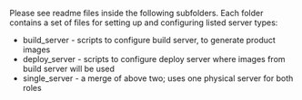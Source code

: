 Please see readme files inside the following subfolders.
Each folder contains a set of files for setting up and configuring listed server types:
  - build_server - scripts to configure build server, to generate product images
  - deploy_server - scripts to configure deploy server where images from build server will be used
  - single_server - a merge of above two; uses one physical server for both roles
